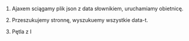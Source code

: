 
1. Ajaxem sciągamy plik json z data słownikiem, uruchamiamy obietnicę.

2. Przeszukujemy stronnę, wyszukuemy wszystkie data-t.

3. Pętla z I
 

